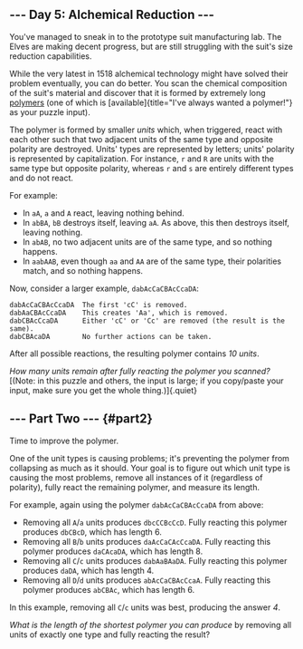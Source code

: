 \-\-- Day 5: Alchemical Reduction \-\--
---------------------------------------

You\'ve managed to sneak in to the prototype suit manufacturing lab. The
Elves are making decent progress, but are still struggling with the
suit\'s size reduction capabilities.

While the very latest in 1518 alchemical technology might have solved
their problem eventually, you can do better. You scan the chemical
composition of the suit\'s material and discover that it is formed by
extremely long [polymers](https://en.wikipedia.org/wiki/Polymer) (one of
which is [available]{title="I've always wanted a polymer!"} as your
puzzle input).

The polymer is formed by smaller *units* which, when triggered, react
with each other such that two adjacent units of the same type and
opposite polarity are destroyed. Units\' types are represented by
letters; units\' polarity is represented by capitalization. For
instance, `r` and `R` are units with the same type but opposite
polarity, whereas `r` and `s` are entirely different types and do not
react.

For example:

-   In `aA`, `a` and `A` react, leaving nothing behind.
-   In `abBA`, `bB` destroys itself, leaving `aA`. As above, this then
    destroys itself, leaving nothing.
-   In `abAB`, no two adjacent units are of the same type, and so
    nothing happens.
-   In `aabAAB`, even though `aa` and `AA` are of the same type, their
    polarities match, and so nothing happens.

Now, consider a larger example, `dabAcCaCBAcCcaDA`:

    dabAcCaCBAcCcaDA  The first 'cC' is removed.
    dabAaCBAcCcaDA    This creates 'Aa', which is removed.
    dabCBAcCcaDA      Either 'cC' or 'Cc' are removed (the result is the same).
    dabCBAcaDA        No further actions can be taken.

After all possible reactions, the resulting polymer contains *10 units*.

*How many units remain after fully reacting the polymer you scanned?*
[(Note: in this puzzle and others, the input is large; if you copy/paste
your input, make sure you get the whole thing.)]{.quiet}

\-\-- Part Two \-\-- {#part2}
--------------------

Time to improve the polymer.

One of the unit types is causing problems; it\'s preventing the polymer
from collapsing as much as it should. Your goal is to figure out which
unit type is causing the most problems, remove all instances of it
(regardless of polarity), fully react the remaining polymer, and measure
its length.

For example, again using the polymer `dabAcCaCBAcCcaDA` from above:

-   Removing all `A`/`a` units produces `dbcCCBcCcD`. Fully reacting
    this polymer produces `dbCBcD`, which has length 6.
-   Removing all `B`/`b` units produces `daAcCaCAcCcaDA`. Fully reacting
    this polymer produces `daCAcaDA`, which has length 8.
-   Removing all `C`/`c` units produces `dabAaBAaDA`. Fully reacting
    this polymer produces `daDA`, which has length 4.
-   Removing all `D`/`d` units produces `abAcCaCBAcCcaA`. Fully reacting
    this polymer produces `abCBAc`, which has length 6.

In this example, removing all `C`/`c` units was best, producing the
answer *4*.

*What is the length of the shortest polymer you can produce* by removing
all units of exactly one type and fully reacting the result?
